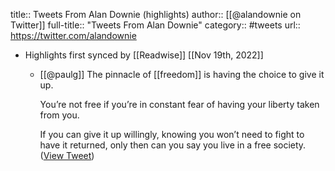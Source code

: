 title:: Tweets From Alan Downie (highlights)
author:: [[@alandownie on Twitter]]
full-title:: "Tweets From Alan Downie"
category:: #tweets
url:: https://twitter.com/alandownie

- Highlights first synced by [[Readwise]] [[Nov 19th, 2022]]
	- [[@paulg]] The pinnacle of [[freedom]] is having the choice to give it up.
	  
	  You’re not free if you’re in constant fear of having your liberty taken from you.
	  
	  If you can give it up willingly, knowing you won’t need to fight to have it returned, only then can you say you live in a free society. ([View Tweet](https://twitter.com/alandownie/status/1433995679228051458))